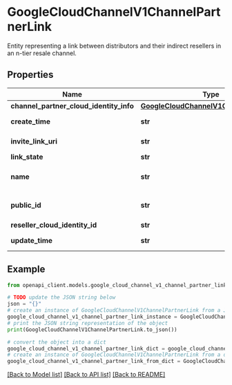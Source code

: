 # GoogleCloudChannelV1ChannelPartnerLink

Entity representing a link between distributors and their indirect resellers in an n-tier resale channel.

## Properties

Name | Type | Description | Notes
------------ | ------------- | ------------- | -------------
**channel_partner_cloud_identity_info** | [**GoogleCloudChannelV1CloudIdentityInfo**](GoogleCloudChannelV1CloudIdentityInfo.md) |  | [optional] 
**create_time** | **str** | Output only. Timestamp of when the channel partner link is created. | [optional] [readonly] 
**invite_link_uri** | **str** | Output only. URI of the web page where partner accepts the link invitation. | [optional] [readonly] 
**link_state** | **str** | Required. State of the channel partner link. | [optional] 
**name** | **str** | Output only. Resource name for the channel partner link, in the format accounts/{account_id}/channelPartnerLinks/{id}. | [optional] [readonly] 
**public_id** | **str** | Output only. Public identifier that a customer must use to generate a transfer token to move to this distributor-reseller combination. | [optional] [readonly] 
**reseller_cloud_identity_id** | **str** | Required. Cloud Identity ID of the linked reseller. | [optional] 
**update_time** | **str** | Output only. Timestamp of when the channel partner link is updated. | [optional] [readonly] 

## Example

```python
from openapi_client.models.google_cloud_channel_v1_channel_partner_link import GoogleCloudChannelV1ChannelPartnerLink

# TODO update the JSON string below
json = "{}"
# create an instance of GoogleCloudChannelV1ChannelPartnerLink from a JSON string
google_cloud_channel_v1_channel_partner_link_instance = GoogleCloudChannelV1ChannelPartnerLink.from_json(json)
# print the JSON string representation of the object
print(GoogleCloudChannelV1ChannelPartnerLink.to_json())

# convert the object into a dict
google_cloud_channel_v1_channel_partner_link_dict = google_cloud_channel_v1_channel_partner_link_instance.to_dict()
# create an instance of GoogleCloudChannelV1ChannelPartnerLink from a dict
google_cloud_channel_v1_channel_partner_link_from_dict = GoogleCloudChannelV1ChannelPartnerLink.from_dict(google_cloud_channel_v1_channel_partner_link_dict)
```
[[Back to Model list]](../README.md#documentation-for-models) [[Back to API list]](../README.md#documentation-for-api-endpoints) [[Back to README]](../README.md)


